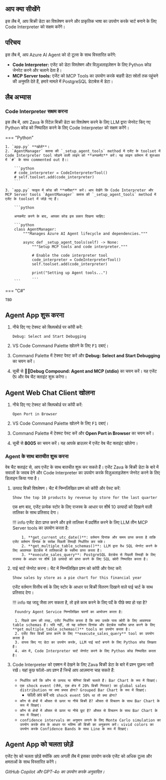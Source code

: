 ## आप क्या सीखेंगे

इस लैब में, आप बिक्री डेटा का विश्लेषण करने और प्राकृतिक भाषा का उपयोग करके चार्ट बनाने के लिए Code Interpreter को सक्षम करेंगे।

## परिचय

इस लैब में, आप Azure AI Agent को दो टूल्स के साथ विस्तारित करेंगे:

- **Code Interpreter:** एजेंट को डेटा विश्लेषण और विज़ुअलाइज़ेशन के लिए Python कोड जेनरेट करने और चलाने देता है।
- **MCP Server tools:** एजेंट को MCP Tools का उपयोग करके बाहरी डेटा स्रोतों तक पहुंचने की अनुमति देते हैं, हमारे मामले में PostgreSQL डेटाबेस में डेटा।

## लैब अभ्यास

### Code Interpreter सक्षम करना

इस लैब में, आप Zava के रिटेल बिक्री डेटा का विश्लेषण करने के लिए LLM द्वारा जेनरेट किए गए Python कोड को निष्पादित करने के लिए Code Interpreter को सक्षम करेंगे।

=== "Python"

    1. `app.py` **खोलें**।
    2. `AgentManager` क्लास की `_setup_agent_tools` method में एजेंट के toolset में Code Interpreter tool जोड़ने वाली लाइन को **अनकमेंट** करें। यह लाइन वर्तमान में शुरुआत में `#` के साथ commented out है।:

        ```python
        # code_interpreter = CodeInterpreterTool()
        # self.toolset.add(code_interpreter)
        ```

    3. `app.py` फाइल में कोड की **समीक्षा** करें। आप देखेंगे कि Code Interpreter और MCP Server tools `AgentManager` क्लास की `_setup_agent_tools` method में एजेंट के toolset में जोड़े गए हैं।

        ```python

        अनकमेंट करने के बाद, आपका कोड इस प्रकार दिखना चाहिए:

        ```python
        class AgentManager:
            """Manages Azure AI Agent lifecycle and dependencies."""

            async def _setup_agent_tools(self) -> None:
                """Setup MCP tools and code interpreter."""

                # Enable the code interpreter tool
                code_interpreter = CodeInterpreterTool()
                self.toolset.add(code_interpreter)

                print("Setting up Agent tools...")
                ...
        ```

=== "C#"

    TBD

## Agent App शुरू करना

1. नीचे दिए गए टेक्स्ट को क्लिपबोर्ड पर कॉपी करें:

    ```text
    Debug: Select and Start Debugging
    ```

2. VS Code Command Palette खोलने के लिए <kbd>F1</kbd> दबाएं।
3. Command Palette में टेक्स्ट पेस्ट करें और **Debug: Select and Start Debugging** का चयन करें।
4. सूची से **🔁🤖Debug Compound: Agent and MCP (stdio)** का चयन करें। यह एजेंट ऐप और वेब चैट क्लाइंट शुरू करेगा।

## Agent Web Chat Client खोलना

1. नीचे दिए गए टेक्स्ट को क्लिपबोर्ड पर कॉपी करें:

    ```text
    Open Port in Browser
    ```

2. VS Code Command Palette खोलने के लिए <kbd>F1</kbd> दबाएं।
3. Command Palette में टेक्स्ट पेस्ट करें और **Open Port in Browser** का चयन करें।
4. सूची से **8005** का चयन करें। यह आपके ब्राउज़र में एजेंट वेब चैट क्लाइंट खोलेगा।

### Agent के साथ बातचीत शुरू करना

वेब चैट क्लाइंट से, आप एजेंट के साथ बातचीत शुरू कर सकते हैं। एजेंट Zava के बिक्री डेटा के बारे में सवालों के जवाब देने और Code Interpreter का उपयोग करके विज़ुअलाइज़ेशन जेनरेट करने के लिए डिज़ाइन किया गया है।

1. उत्पाद बिक्री विश्लेषण। चैट में निम्नलिखित प्रश्न को कॉपी और पेस्ट करें:

    ```text
    Show the top 10 products by revenue by store for the last quarter
    ```

    एक क्षण बाद, एजेंट प्रत्येक स्टोर के लिए राजस्व के आधार पर शीर्ष 10 उत्पादों को दिखाने वाली तालिका के साथ प्रतिसाद देगा।

    !!! info
        एजेंट डेटा प्राप्त करने और इसे तालिका में प्रदर्शित करने के लिए LLM तीन MCP Server tools का उपयोग करता है:

           1. **get_current_utc_date()**: वर्तमान दिनांक और समय प्राप्त करता है ताकि एजेंट वर्तमान दिनांक के सापेक्ष पिछली तिमाही निर्धारित कर सके।
           2. **get_multiple_table_schemas()**: LLM द्वारा वैध SQL जेनरेट करने के लिए आवश्यक डेटाबेस में तालिकाओं के स्कीमा प्राप्त करता है।
           3. **execute_sales_query**: PostgreSQL डेटाबेस से पिछली तिमाही के लिए राजस्व के आधार पर शीर्ष 10 उत्पादों को प्राप्त करने के लिए SQL क्वेरी निष्पादित करता है।

2. पाई चार्ट जेनरेट करना। चैट में निम्नलिखित प्रश्न को कॉपी और पेस्ट करें:

    ```text
    Show sales by store as a pie chart for this financial year
    ```

    एजेंट वर्तमान वित्तीय वर्ष के लिए स्टोर के आधार पर बिक्री वितरण दिखाने वाले पाई चार्ट के साथ प्रतिसाद देगा।

    !!! info
        यह जादू जैसा लग सकता है, तो इसे काम करने के लिए पर्दे के पीछे क्या हो रहा है?

        Foundry Agent Service निम्नलिखित चरणों का आयोजन करता है:

        1. पिछले प्रश्न की तरह, एजेंट निर्धारित करता है कि क्या उसके पास क्वेरी के लिए आवश्यक table schemas हैं। यदि नहीं, तो यह वर्तमान दिनांक और डेटाबेस स्कीमा प्राप्त करने के लिए **get_multiple_table_schemas()** tools का उपयोग करता है।
        2. एजेंट फिर बिक्री प्राप्त करने के लिए **execute_sales_query** tool का उपयोग करता है
        3. वापस किए गए डेटा का उपयोग करके, LLM पाई चार्ट बनाने के लिए Python कोड लिखता है।
        4. अंत में, Code Interpreter चार्ट जेनरेट करने के लिए Python कोड निष्पादित करता है।

3. Code Interpreter को एक्शन में देखने के लिए Zava बिक्री डेटा के बारे में प्रश्न पूछना जारी रखें। यहां कुछ फॉलो-अप प्रश्न हैं जिन्हें आप आज़माना चाह सकते हैं:

    - ```निर्धारित करें कि कौन से उत्पाद या श्रेणियां बिक्री चलाते हैं। Bar Chart के रूप में दिखाएं।```
    - ```एक shock event (जैसे, एक क्षेत्र में 20% बिक्री गिरावट) का global sales distribution पर क्या प्रभाव होगा? Grouped Bar Chart के रूप में दिखाएं।```
        - फॉलो अप करें ```यदि shock event 50% था तो क्या होगा?```
    - ```कौन से क्षेत्रों में औसत से ऊपर या नीचे बिक्री है? औसत से विचलन के साथ Bar Chart के रूप में दिखाएं।```
    - ```कौन से क्षेत्रों में औसत से ऊपर या नीचे छूट है? औसत से विचलन के साथ Bar Chart के रूप में दिखाएं।```
    - ```confidence intervals का अनुमान लगाने के लिए Monte Carlo simulation का उपयोग करके क्षेत्र के आधार पर भविष्य की बिक्री का अनुकरण करें। vivid colors का उपयोग करके Confidence Bands के साथ Line के रूप में दिखाएं।```

<!-- ## Agent App बंद करना

1. VS Code editor पर वापस स्विच करें।
1. एजेंट ऐप को रोकने के लिए <kbd>Shift + F5</kbd> दबाएं। -->

## Agent App को चलता छोड़ें

एजेंट ऐप को चलता छोड़ें क्योंकि आप अगली लैब में इसका उपयोग करके एजेंट को अधिक टूल्स और क्षमताओं के साथ विस्तारित करेंगे।

*GitHub Copilot और GPT-4o का उपयोग करके अनुवादित।*
